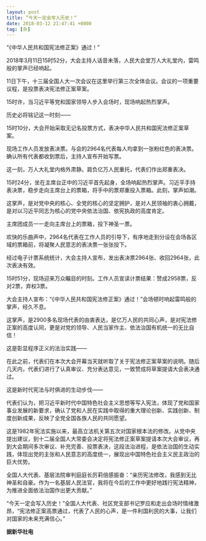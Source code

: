 ```yaml
---
layout: post
title: ”今天一定会写入历史！“
date: 2018-03-12 21:47:41 +0800
tag: [杂]
---
```


“《中华人民共和国宪法修正案》通过！”

2018年3月11日15时52分，大会主持人话音未落，人民大会堂万人大礼堂内，雷鸣般的掌声已经响起。

11日下午，十三届全国人大一次会议在这里举行第三次全体会议。会议的一项重要议程，是投票表决宪法修正案草案。

15时许，当习近平等党和国家领导人步入会场时，现场响起热烈掌声。

历史必将铭记这一时刻——

15时10分，大会开始采取无记名投票方式，表决中华人民共和国宪法修正案草案。

现场工作人员发放表决票。与会的2964名代表每人均拿到一张粉红色的表决票。确认所有代表都收到票后，主持人宣布开始写票。

这一刻，万人大礼堂内格外肃静。肩负亿万人民重托，代表们作出郑重表决。

15时24分，坐在主席台正中的习近平首先起身，全场响起热烈掌声。习近平手持表决票，稳步走向主席台上的票箱，将手中的票郑重投入票箱。此刻，掌声如潮。

这掌声，是对党中央的核心、全党的核心的坚定拥护，是对人民领袖的衷心拥戴，是对以习近平同志为核心的党中央依法治国、依宪执政的高度肯定。

主席团成员一一走向主席台上的票箱，投下神圣一票。

欢快的乐曲声中，2964名代表在工作人员的引导下，有序地走到分设在会场各区域的票箱前，将凝聚人民意志的表决票一张张投下。

经过电子计票系统统计，大会主持人宣布，发出表决票2964张、收回2964张，此次表决有效。

15时51分，现场迎来万众瞩目的时刻。工作人员宣读计票结果：赞成2958票，反对2票，弃权3票。

大会主持人宣布：“《中华人民共和国宪法修正案》通过！”会场顿时响起雷鸣般的掌声，经久不息。

这掌声，是2900多名现场代表的由衷表达，是亿万人民的共同心声，是对宪法修正案的高度认同，更是对党的领导、人民当家作主、依法治国有机统一的无比自信！

这是彰显程序正义的法治实践——

在此之前，代表们在本次大会开幕当天就听取了关于宪法修正案草案的说明。随后几天内，代表们进行了认真审议、充分表达意见，一致赞成将草案提请大会表决通过。

这是新时代宪法与时俱进的生动步伐——

代表们认为，把习近平新时代中国特色社会主义思想等写入宪法，体现了党和国家事业发展的新要求，确认了党和人民在实践中取得的重大理论创新、实践创新、制度创新成果，反映了全党全国各族人民的共同愿望。

这是1982年宪法实施以来，最高立法机关第五次对国家根本法的修改。从党中央提出建议，到十二届全国人大常委会决定将宪法修正案草案提请本次大会审议，再到大会期间多次审议、补充完善、投票表决，这段法治进程，是依法治国的生动实践，体现出党的主张和人民意志的高度统一，展现出中国特色社会主义民主政治的巨大优势。

全国人大代表、基层法院审判庭庭长厉莉倍感振奋：“亲历宪法修改，我感到无比神圣和自豪。作为一名基层人民法官，我将在今后的工作中更好地践行宪法精神，为推进全面依法治国作出更大贡献。”

“今天一定会写入历史！”全国人大代表、社区党支部书记罗应和走出会场时情绪激昂，“宪法修正案高票通过，代表了人民的心声，是一件利国利民的大事，让我们对国家的未来充满信心。”

**据新华社电**
